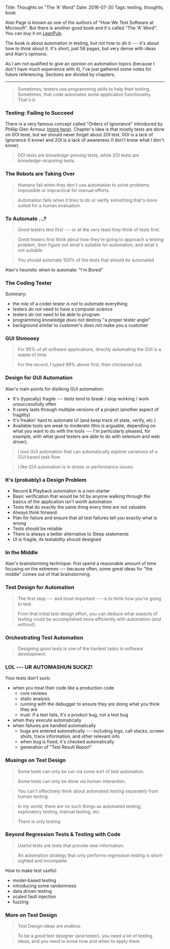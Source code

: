 Title: Thoughts on "The 'A' Word"
Date: 2016-07-30
Tags: testing, thoughts, book


Alan Page is known as one of the authors of "How We Test Software at Microsoft". But there is another good book and it's called "The 'A' Word". You can buy it on [LeanPub](https://leanpub.com/TheAWord).

The book is about automation in testing, but not how _to do_ it --- it's about how _to think_ about it. It's short, just 58 pages, but very dense with ideas and Alan's opinions.

As I am not qualified to give an opinion on automation topics (because I don't have much experience with it), I've just gathered some notes for future referencing. Sections are divided by chapters.

---

> Sometimes, testers use programming skills to help their testing. Sometimes, that code automates some application functionality. That's it.


### Testing: Failing to Succeed
There is a very famous concept called "Orders of Ignorance" introduced by Phillip Glen Armour ([more here](https://www.researchgate.net/publication/27293624_The_five_orders_of_ignorance)). Chapter's idea is that mostly tests are done on 0OI level, but we should never forget about 2OI test. 0OI is a lack of ignorance (I know) and 2OI is a lack of awareness (I don't know what I don't know).

> 0OI tests are _knowledge-proving_ tests, while 2OI tests are _knowledge-acquiring_ tests.

### The Robots are Taking Over
> Humans fail when they don't use automation to solve problems impossible or impractical for manual efforts.


> Automation fails when it tries to do or verify something that's more suited for a human evaluation.

### To Automate ...?
> _Good_ testers test first --- or at the very least they think of tests first. 

> _Great_ testers first think about how they're going to approach a testing problem, then figure out what's suitable for automation, and what's not suitable. 


> You should automate 100% of the tests that _should be_ automated

Alan's heuristic when to automate: "I'm Bored"

### The Coding Tester
Summary:

* the role of a coder-tester _is not_ to automate everything
* testers _do not_ need to have a computer science
* testers _do not_ need to be able to program
* programming knowledge _does not_ destroy "a proper tester angle"
* background similar to customer's _does not_ make you a customer

### GUI Shmooey
> For 95% of all software applications, directly automating the GUI is a waste of time. 

> For the record, I typed 99% above first, then chickened out.

### Design for GUI Automation
Alan's main points for disliking GUI automation:

* It's (typically) fragile --- tests tend to break / stop working / work unsuccessfully often
* It rarely lasts through multiple versions of a project (another aspect of fragility)
* It's freakin' hard to automate UI (and keep track of state, verify, etc.)
* Available tools are weak to moderate (this is arguable, depending on what you want to do with the tools --- I'm particularly pleased, for example, with what good testers are able to do with selenium and web driver).

> I love GUI automation that can automatically explore variations of a GUI based task flow.

> I like GUI automation is in stress or performance issues.

### It's (probably) a Design Problem

* Record & Playback automation is a non-starter
* Basic verification that would be hit by anyone walking through the basics of the application isn't worth automation
* Tests that do exactly the same thing every time are not valuable
* Always think forward
* Plan for failure and ensure that all test failures tell you exactly what is wrong
* Tests should be reliable
* There is always a better alternative to Sleep statements
* UI is fragile, its testability should designed

### In the Middle
Alan's brainstorming technique: first spend a reasonable amount of time focusing on the extremes --- because often, some great ideas for "the middle" comes out of that brainstorming. 

### Test Design for Automation
> The first step --- and most important --- is to think how you're going to test.

> From that initial test design effort, you can deduce what aspects of testing could be accomplished more efficiently with automation (and without).

### Orchestrating Test Automation
> Designing good tests is one of the hardest tasks in software development.

### LOL --- UR AUTOMASHUN SUCKZ!
Your tests don't suck:

* when you treat their code like a production code
    * core reviews
    * static analysis
    * running with the debugger to ensure they are doing what you think they are
    * trust: if a test fails, it's a product bug, not a test bug
* when they execute automatically
* when failures are handled automatically
    * bugs are entered automatically --- including logs, call stacks, screen shots, trace information, and other relevant info
    * when bug is fixed, it's checked automatically
    * generation of "Test Result Report"

### Musings on Test Design
> Some tests can only be run via some sort of test automation.

> Some tests can only be done via human interaction.

> You can't effectively think about automated testing separately from human testing.

> In my world, there are no such things as automated testing, exploratory testing, manual testing, etc.

> There is only testing

### Beyond Regression Tests & Testing with Code
> Useful tests are tests that provide new information. 

> An automation strategy that only performs regression testing is short-sighted and incomplete.

How to make test useful:

* model-based testing
* introducing some randomness
* data driven testing
* scaled fault injection 
* fuzzing

### More on Test Design
> Test Design ideas are _endless._


> To be a _good_ test designer (and tester), you need a lot of testing ideas, and you need to know how and when to apply them.
